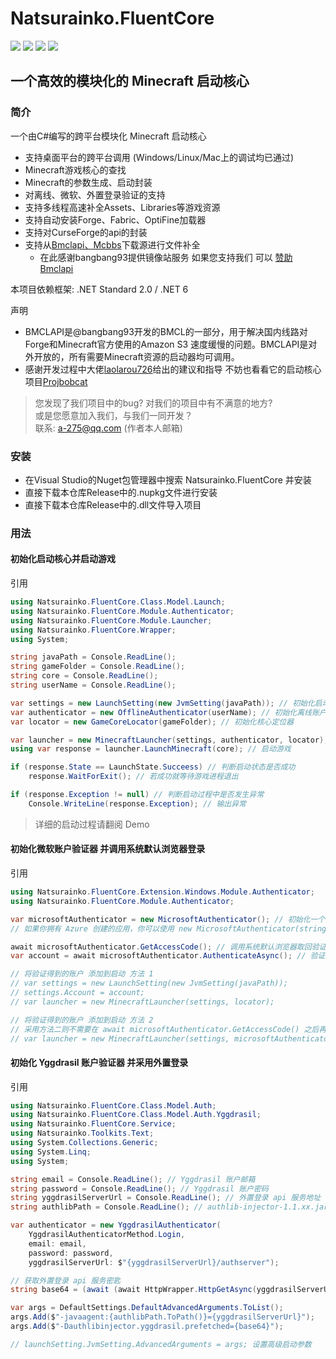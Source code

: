 # Natsurainko.FluentCore
![](https://img.shields.io/badge/license-MIT-green)
![](https://img.shields.io/github/repo-size/Xcube-Studio/Natsurainko.FluentCore)
![](https://img.shields.io/github/stars/Xcube-Studio/Natsurainko.FluentCore)
![](https://img.shields.io/github/commit-activity/y/Xcube-Studio/Natsurainko.FluentCore)

一个高效的模块化的 Minecraft 启动核心
---------------------------------------------------------

### 简介
一个由C#编写的跨平台模块化 Minecraft 启动核心

+ 支持桌面平台的跨平台调用 (Windows/Linux/Mac上的调试均已通过)
+ Minecraft游戏核心的查找
+ Minecraft的参数生成、启动封装
+ 对离线、微软、外置登录验证的支持
+ 支持多线程高速补全Assets、Libraries等游戏资源
+ 支持自动安装Forge、Fabric、OptiFine加载器
+ 支持对CurseForge的api的封装
+ 支持从[Bmclapi、Mcbbs](https://bmclapidoc.bangbang93.com/)下载源进行文件补全
  + 在此感谢bangbang93提供镜像站服务 如果您支持我们 可以 [赞助Bmclapi](https://afdian.net/@bangbang93)

本项目依赖框架: .NET Standard 2.0 / .NET 6

声明
+ BMCLAPI是@bangbang93开发的BMCL的一部分，用于解决国内线路对Forge和Minecraft官方使用的Amazon S3 速度缓慢的问题。BMCLAPI是对外开放的，所有需要Minecraft资源的启动器均可调用。
+ 感谢开发过程中大佬[laolarou726](https://github.com/laolarou726)给出的建议和指导 不妨也看看它的启动核心项目[Projbobcat](https://github.com/Corona-Studio/ProjBobcat)

> 您发现了我们项目中的bug? 对我们的项目中有不满意的地方? <br/>
> 或是您愿意加入我们，与我们一同开发？ <br/>
> 联系: a-275@qq.com (作者本人邮箱)

### 安装

+ 在Visual Studio的Nuget包管理器中搜索 Natsurainko.FluentCore 并安装
+ 直接下载本仓库Release中的.nupkg文件进行安装
+ 直接下载本仓库Release中的.dll文件导入项目

### 用法
#### 初始化启动核心并启动游戏
引用
``` c#
using Natsurainko.FluentCore.Class.Model.Launch;
using Natsurainko.FluentCore.Module.Authenticator;
using Natsurainko.FluentCore.Module.Launcher;
using Natsurainko.FluentCore.Wrapper;
using System;
```
``` c#
string javaPath = Console.ReadLine();
string gameFolder = Console.ReadLine();
string core = Console.ReadLine();
string userName = Console.ReadLine();

var settings = new LaunchSetting(new JvmSetting(javaPath)); // 初始化启动配置
var authenticator = new OfflineAuthenticator(userName); // 初始化离线账户验证器
var locator = new GameCoreLocator(gameFolder); // 初始化核心定位器

var launcher = new MinecraftLauncher(settings, authenticator, locator); // 初始化启动
using var response = launcher.LaunchMinecraft(core); // 启动游戏

if (response.State == LaunchState.Succeess) // 判断启动状态是否成功
    response.WaitForExit(); // 若成功就等待游戏进程退出

if (response.Exception != null) // 判断启动过程中是否发生异常
    Console.WriteLine(response.Exception); // 输出异常
```

> 详细的启动过程请翻阅 Demo
#### 初始化微软账户验证器 并调用系统默认浏览器登录
引用
``` c#
using Natsurainko.FluentCore.Extension.Windows.Module.Authenticator;
using Natsurainko.FluentCore.Module.Authenticator;
```
``` c#
var microsoftAuthenticator = new MicrosoftAuthenticator(); // 初始化一个微软账户验证器
// 如果你拥有 Azure 创建的应用，你可以使用 new MicrosoftAuthenticator(string clientId, string redirectUri) 来替代官方的api

await microsoftAuthenticator.GetAccessCode(); // 调用系统默认浏览器取回验证令牌 需要 Natsurainko.FluentCore 的 Windows 扩展
var account = await microsoftAuthenticator.AuthenticateAsync(); // 验证账户

// 将验证得到的账户 添加到启动 方法 1
// var settings = new LaunchSetting(new JvmSetting(javaPath));
// settings.Account = account;
// var launcher = new MinecraftLauncher(settings, locator);

// 将验证得到的账户 添加到启动 方法 2
// 采用方法二则不需要在 await microsoftAuthenticator.GetAccessCode() 之后再添加 var account = await microsoftAuthenticator.AuthenticateAsync()
// var launcher = new MinecraftLauncher(settings, microsoftAuthenticator, locator);
```

#### 初始化 Yggdrasil 账户验证器 并采用外置登录
引用
``` c#
using Natsurainko.FluentCore.Class.Model.Auth;
using Natsurainko.FluentCore.Class.Model.Auth.Yggdrasil;
using Natsurainko.FluentCore.Service;
using Natsurainko.Toolkits.Text;
using System.Collections.Generic;
using System.Linq;
using System;
```
``` c#
string email = Console.ReadLine(); // Yggdrasil 账户邮箱
string password = Console.ReadLine(); // Yggdrasil 账户密码
string yggdrasilServerUrl = Console.ReadLine(); // 外置登录 api 服务地址
string authlibPath = Console.ReadLine(); // authlib-injector-1.1.xx.jar 文件路径

var authenticator = new YggdrasilAuthenticator(
    YggdrasilAuthenticatorMethod.Login,
    email: email,
    password: password,
    yggdrasilServerUrl: $"{yggdrasilServerUrl}/authserver");

// 获取外置登录 api 服务密匙
string base64 = (await (await HttpWrapper.HttpGetAsync(yggdrasilServerUrl)).Content.ReadAsStringAsync()).ConvertToBase64(); // 需要 Natsurainko.Toolkits

var args = DefaultSettings.DefaultAdvancedArguments.ToList();
args.Add($"-javaagent:{authlibPath.ToPath()}={yggdrasilServerUrl}");
args.Add($"-Dauthlibinjector.yggdrasil.prefetched={base64}");

// launchSetting.JvmSetting.AdvancedArguments = args; 设置高级启动参数
```
